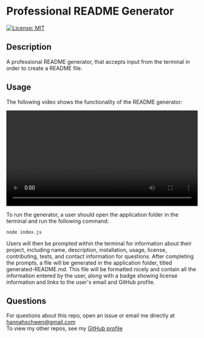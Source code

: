 # Professional README Generator

[![License: MIT](https://img.shields.io/badge/License-MIT-yellow.svg)](https://opensource.org/licenses/MIT)

## Description

A professional README generator, that accepts input from the terminal in order to create a README file.

## Usage

The following video shows the functionality of the README generator:

<video src="./assets/readme-generator-video.mp4" width="100%" controls></video>

To run the generator, a user should open the application folder in the terminal and run the following command:

~~~
node index.js
~~~

Users will then be prompted within the terminal for information about their project, including name, description, installation, usage, license, contributing, tests, and contact information for questions. After completing the prompts, a file will be generated in the application folder, titled generated-README.md. This file will be formatted nicely and contain all the information entered by the user, along with a badge showing license information and links to the user's email and GitHub profile.

## Questions

For questions about this repo, open an issue or email me directly at <hannahschwen@gmail.com><br>
To view my other repos, see my [GitHub profile](https://github.com/hannahschwen)